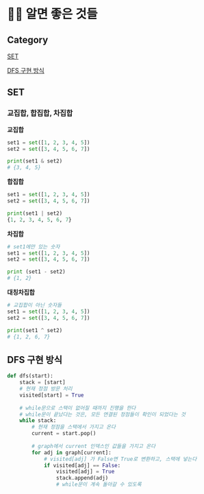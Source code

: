 # 🧑‍💻 알면 좋은 것들

## Category

[SET](#set)

[DFS 구현 방식](#DFS-구현-방식)



## SET

### 교집합, 합집합, 차집합

**교집합**

```python
set1 = set([1, 2, 3, 4, 5])
set2 = set([3, 4, 5, 6, 7])

print(set1 & set2)
# {3, 4, 5}
```

**합집합**

```python
set1 = set([1, 2, 3, 4, 5])
set2 = set([3, 4, 5, 6, 7])

print(set1 | set2)
{1, 2, 3, 4, 5, 6, 7}
```

**차집합**

```python
# set1에만 있는 숫자
set1 = set([1, 2, 3, 4, 5])
set2 = set([3, 4, 5, 6, 7])

print (set1 - set2)
# {1, 2}
```

**대칭차집합**

```python
# 교집합이 아닌 숫자들
set1 = set([1, 2, 3, 4, 5])
set2 = set([3, 4, 5, 6, 7])

print(set1 ^ set2)
# {1, 2, 6, 7}
```





## DFS 구현 방식

```python
def dfs(start):
    stack = [start]
    # 현재 정점 방문 처리
    visited[start] = True
    
    # while문으로 스택이 없어질 때까지 진행을 한다
    # while문이 끝났다는 것은, 모든 연결된 정점들이 확인이 되었다는 것
    while stack:
    	# 현재 정점을 스택에서 가지고 온다
    	current = start.pop()
    	
        # graph에서 current 인덱스인 값들을 가지고 온다
    	for adj in graph[current]:
            # visited[adj] 가 False면 True로 변환하고, 스택에 넣는다
            if visited[adj] == False:
                visited[adj] = True
                stack.append(adj)
                # while문이 계속 돌아갈 수 있도록
```

